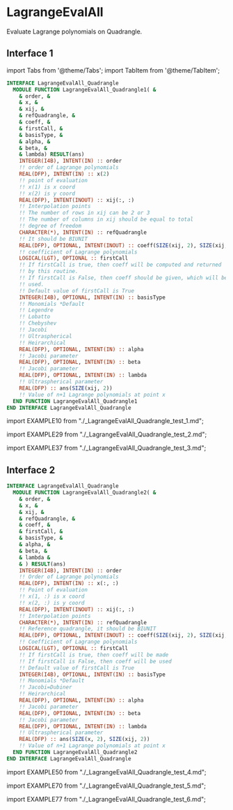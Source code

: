 # LagrangeEvalAll

Evaluate Lagrange polynomials on Quadrangle.

## Interface 1

import Tabs from '@theme/Tabs';
import TabItem from '@theme/TabItem';

<Tabs>
<TabItem value="interface" label="܀ Interface" default>

```fortran
INTERFACE LagrangeEvalAll_Quadrangle
  MODULE FUNCTION LagrangeEvalAll_Quadrangle1( &
    & order, &
    & x, &
    & xij, &
    & refQuadrangle, &
    & coeff, &
    & firstCall, &
    & basisType, &
    & alpha, &
    & beta, &
    & lambda) RESULT(ans)
    INTEGER(I4B), INTENT(IN) :: order
    !! order of Lagrange polynomials
    REAL(DFP), INTENT(IN) :: x(2)
    !! point of evaluation
    !! x(1) is x coord
    !! x(2) is y coord
    REAL(DFP), INTENT(INOUT) :: xij(:, :)
    !! Interpolation points
    !! The number of rows in xij can be 2 or 3
    !! The number of columns in xij should be equal to total
    !! degree of freedom
    CHARACTER(*), INTENT(IN) :: refQuadrangle
    !! It should be BIUNIT
    REAL(DFP), OPTIONAL, INTENT(INOUT) :: coeff(SIZE(xij, 2), SIZE(xij, 2))
    !! coefficient of Lagrange polynomials
    LOGICAL(LGT), OPTIONAL :: firstCall
    !! If firstCall is true, then coeff will be computed and returned
    !! by this routine.
    !! If firstCall is False, then coeff should be given, which will be
    !! used.
    !! Default value of firstCall is True
    INTEGER(I4B), OPTIONAL, INTENT(IN) :: basisType
    !! Monomials *Default
    !! Legendre
    !! Lobatto
    !! Chebyshev
    !! Jacobi
    !! Ultraspherical
    !! Heirarchical
    REAL(DFP), OPTIONAL, INTENT(IN) :: alpha
    !! Jacobi parameter
    REAL(DFP), OPTIONAL, INTENT(IN) :: beta
    !! Jacobi parameter
    REAL(DFP), OPTIONAL, INTENT(IN) :: lambda
    !! Ultraspherical parameter
    REAL(DFP) :: ans(SIZE(xij, 2))
    !! Value of n+1 Lagrange polynomials at point x
  END FUNCTION LagrangeEvalAll_Quadrangle1
END INTERFACE LagrangeEvalAll_Quadrangle
```

</TabItem>

<TabItem value="equidistance" label="️܀ Monomial">

import EXAMPLE10 from "./_LagrangeEvalAll_Quadrangle_test_1.md";

<EXAMPLE10 />

</TabItem>

<TabItem value="jacobi" label="Legendre">

import EXAMPLE29 from "./_LagrangeEvalAll_Quadrangle_test_2.md";

<EXAMPLE29 />

</TabItem>

<TabItem value="heirarchical" label="Chebyshev">

import EXAMPLE37 from "./_LagrangeEvalAll_Quadrangle_test_3.md";

<EXAMPLE37 />

</TabItem>

<TabItem value="close" label="↢ ">

</TabItem>
</Tabs>

## Interface 2

<Tabs>
<TabItem value="interface" label="܀ Interface" default>

```fortran
INTERFACE LagrangeEvalAll_Quadrangle
  MODULE FUNCTION LagrangeEvalAll_Quadrangle2( &
    & order, &
    & x, &
    & xij, &
    & refQuadrangle, &
    & coeff, &
    & firstCall, &
    & basisType, &
    & alpha, &
    & beta, &
    & lambda &
    & ) RESULT(ans)
    INTEGER(I4B), INTENT(IN) :: order
    !! Order of Lagrange polynomials
    REAL(DFP), INTENT(IN) :: x(:, :)
    !! Point of evaluation
    !! x(1, :) is x coord
    !! x(2, :) is y coord
    REAL(DFP), INTENT(INOUT) :: xij(:, :)
    !! Interpolation points
    CHARACTER(*), INTENT(IN) :: refQuadrangle
    !! Reference quadrangle, it should be BIUNIT
    REAL(DFP), OPTIONAL, INTENT(INOUT) :: coeff(SIZE(xij, 2), SIZE(xij, 2))
    !! Coefficient of Lagrange polynomials
    LOGICAL(LGT), OPTIONAL :: firstCall
    !! If firstCall is true, then coeff will be made
    !! If firstCall is False, then coeff will be used
    !! Default value of firstCall is True
    INTEGER(I4B), OPTIONAL, INTENT(IN) :: basisType
    !! Monomials *Default
    !! Jacobi=Dubiner
    !! Heirarchical
    REAL(DFP), OPTIONAL, INTENT(IN) :: alpha
    !! Jacobi parameter
    REAL(DFP), OPTIONAL, INTENT(IN) :: beta
    !! Jacobi parameter
    REAL(DFP), OPTIONAL, INTENT(IN) :: lambda
    !! Ultraspherical parameter
    REAL(DFP) :: ans(SIZE(x, 2), SIZE(xij, 2))
    !! Value of n+1 Lagrange polynomials at point x
  END FUNCTION LagrangeEvalAll_Quadrangle2
END INTERFACE LagrangeEvalAll_Quadrangle
```

</TabItem>

<TabItem value="equidistance" label="️܀ Monomials">

import EXAMPLE50 from "./_LagrangeEvalAll_Quadrangle_test_4.md";

<EXAMPLE50 />

</TabItem>

<TabItem value="jacobi" label="Legendre">

import EXAMPLE70 from "./_LagrangeEvalAll_Quadrangle_test_5.md";

<EXAMPLE70 />

</TabItem>

<TabItem value="heirarchical" label="Heirarchical">

import EXAMPLE77 from "./_LagrangeEvalAll_Quadrangle_test_6.md";

<EXAMPLE77 />

</TabItem>

<TabItem value="close" label="↢ ">

</TabItem>
</Tabs>
